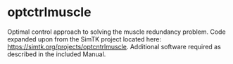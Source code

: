 # optctrlmuscle
Optimal control approach to solving the muscle redundancy problem. Code expanded upon from the SimTK project located here: https://simtk.org/projects/optcntrlmuscle. Additional software required as described in the included Manual.
